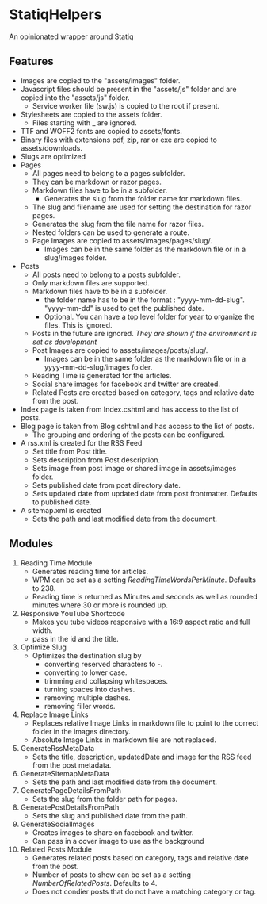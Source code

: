 # StatiqHelpers

An opinionated wrapper around Statiq

## Features

- Images are copied to the "assets/images" folder.
- Javascript files should be present in the "assets/js" folder and are copied into the "assets/js" folder.
    - Service worker file (sw.js) is copied to the root if present.
- Stylesheets are copied to the assets folder.
    - Files starting with \_ are ignored.
- TTF and WOFF2 fonts are copied to assets/fonts.
- Binary files with extensions pdf, zip, rar or exe are copied to assets/downloads.
- Slugs are optimized
- Pages
    - All pages need to belong to a pages subfolder.
    - They can be markdown or razor pages.
    - Markdown files have to be in a subfolder.
        - Generates the slug from the folder name for markdown files.
    - The slug and filename are used for setting the destination for razor pages.
    - Generates the slug from the file name for razor files.
    - Nested folders can be used to generate a route.
    - Page Images are copied to assets/images/pages/slug/.
        - Images can be in the same folder as the markdown file or in a slug/images folder.
- Posts
    - All posts need to belong to a posts subfolder.
    - Only markdown files are supported.
    - Markdown files have to be in a subfolder.
        - the folder name has to be in the format : "yyyy-mm-dd-slug". "yyyy-mm-dd" is used to get the published date.
        - Optional. You can have a top level folder for year to organize the files. This is ignored.
    - Posts in the future are ignored. *They are shown if the environment is set as development*
    - Post Images are copied to assets/images/posts/slug/.
        - Images can be in the same folder as the markdown file or in a yyyy-mm-dd-slug/images folder.
    - Reading Time is generated for the articles.
    - Social share images for facebook and twitter are created.
    - Related Posts are created based on category, tags and relative date from the post.
- Index page is taken from Index.cshtml and has access to the list of posts.
- Blog page is taken from Blog.cshtml and has access to the list of posts.
    - The grouping and ordering of the posts can be configured.
- A rss.xml is created for the RSS Feed
    - Set title from Post title.
    - Sets description from Post description.
    - Sets image from post image or shared image in assets/images folder.
    - Sets published date from post directory date.
    - Sets updated date from updated date from post frontmatter. Defaults to published date.
- A sitemap.xml is created
    - Sets the path and last modified date from the document.

## Modules

1. Reading Time Module
    - Generates reading time for articles.
    - WPM can be set as a setting  *ReadingTimeWordsPerMinute*. Defaults to 238.
    - Reading time is returned as Minutes and seconds as well as rounded minutes where 30 or more is rounded up.
2. Responsive YouTube Shortcode
    - Makes you tube videos responsive with a 16:9 aspect ratio and full width.
    - pass in the id and the title.
3. Optimize Slug
    - Optimizes the destination slug by
        - converting reserved characters to -.
        - converting to lower case.
        - trimming and collapsing whitespaces.
        - turning spaces into dashes.
        - removing multiple dashes.
        - removing filler words.
4. Replace Image Links
    - Replaces relative Image Links in markdown file to point to the correct folder in the images directory.
    - Absolute Image Links in markdown file are not replaced.
5. GenerateRssMetaData
    - Sets the title, description, updatedDate and image for the RSS feed from the post metadata.
6. GenerateSitemapMetaData
    - Sets the path and last modified date from the document.
7. GeneratePageDetailsFromPath
    - Sets the slug from the folder path for pages.
8. GeneratePostDetailsFromPath
    - Sets the slug and published date from the path.
9. GenerateSocialImages
    - Creates images to share on facebook and twitter.
    - Can pass in a cover image to use as the background
10. Related Posts Module
     - Generates related posts based on category, tags and relative date from the post.
     - Number of posts to show can be set as a setting  *NumberOfRelatedPosts*. Defaults to 4.
     - Does not condier posts that do not have a matching category or tag.
